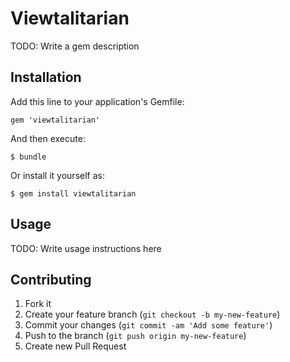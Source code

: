 # Viewtalitarian

TODO: Write a gem description

## Installation

Add this line to your application's Gemfile:

    gem 'viewtalitarian'

And then execute:

    $ bundle

Or install it yourself as:

    $ gem install viewtalitarian

## Usage

TODO: Write usage instructions here

## Contributing

1. Fork it
2. Create your feature branch (`git checkout -b my-new-feature`)
3. Commit your changes (`git commit -am 'Add some feature'`)
4. Push to the branch (`git push origin my-new-feature`)
5. Create new Pull Request
